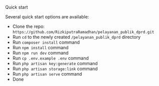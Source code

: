 Quick start

Several quick start options are available:

-   Clone the repo: `https://github.com/RizkiputraRamadhan/pelayanan_publik_dprd.git`
-   Run `cd` to the newly created `/pelayanan_publik_dprd` directory
-   Run `composer install` command
-   Run `npm install` command
-   Run `npm run dev` command
-   Run `cp .env.example .env` command
-   Run `php artisan key:generate` command
-   Run `php artisan storage:link` command
-   Run `php artisan serve` command
-   Done

